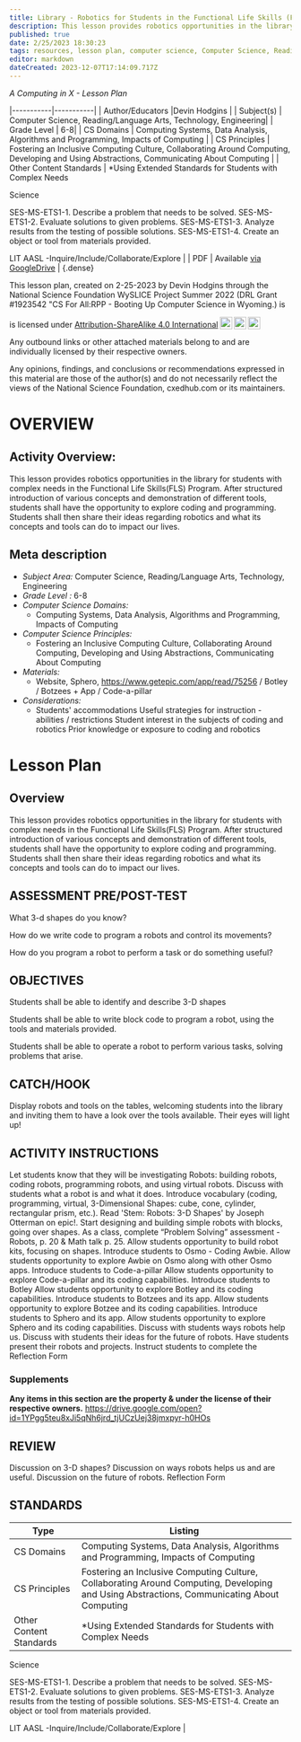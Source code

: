 ```yaml
---
title: Library - Robotics for Students in the Functional Life Skills (FLS) Program
description: This lesson provides robotics opportunities in the library for students with complex needs in the Functional Life Skills(FLS) Program. After structured introduction of various concepts and demonstration of different tools, students shall have the opportunity to explore coding and programming. Students shall then share their ideas regarding robotics and what its concepts and tools can do to impact our lives.
published: true
date: 2/25/2023 18:30:23
tags: resources, lesson plan, computer science, Computer Science, Reading/Language Arts, Technology, Engineering 
editor: markdown
dateCreated: 2023-12-07T17:14:09.717Z
---
```

*A Computing in X - Lesson Plan*

|-----------|-----------|
| Author/Educators |Devin Hodgins |
| Subject(s) | Computer Science, Reading/Language Arts, Technology, Engineering|
| Grade Level | 6-8|
| CS Domains | Computing Systems, Data Analysis, Algorithms and Programming, Impacts of Computing |
| CS Principles | Fostering an Inclusive Computing Culture, Collaborating Around Computing, Developing and Using Abstractions, Communicating About Computing |
| Other Content Standards | *Using Extended Standards for Students with Complex Needs


Science


SES-MS-ETS1-1. Describe a problem that needs to be solved.
SES-MS-ETS1-2. Evaluate solutions to given problems. 
SES-MS-ETS1-3. Analyze results from the testing of possible solutions. 
SES-MS-ETS1-4. Create an object or tool from materials provided. 


LIT
AASL -Inquire/Include/Collaborate/Explore | 
| PDF | Available [via GoogleDrive](https://drive.google.com/open?id=1XoXxX2ToNLmDpyDTGS_4LnT3nd0V7xGJ) |
{.dense}






This lesson plan, created on 2-25-2023 by Devin Hodgins through the National Science Foundation WySLICE Project Summer 2022 (DRL Grant #1923542 "CS For All:RPP - Booting Up Computer Science in Wyoming.) is  <p xmlns:cc="http://creativecommons.org/ns#" >  is licensed under <a href="http://creativecommons.org/licenses/by-sa/4.0/?ref=chooser-v1" target="_blank" rel="license noopener noreferrer" style="display:inline-block;">Attribution-ShareAlike 4.0 International<img style="height:22px!important;margin-left:3px;vertical-align:text-bottom;" src="https://mirrors.creativecommons.org/presskit/icons/cc.svg?ref=chooser-v1"><img style="height:22px!important;margin-left:3px;vertical-align:text-bottom;" src="https://mirrors.creativecommons.org/presskit/icons/by.svg?ref=chooser-v1"><img style="height:22px!important;margin-left:3px;vertical-align:text-bottom;" src="https://mirrors.creativecommons.org/presskit/icons/sa.svg?ref=chooser-v1"></a></p>


Any outbound links or other attached materials belong to and are individually licensed by their respective owners. 


Any opinions, findings, and conclusions or recommendations expressed in this material are those of the author(s) and do not necessarily reflect the views of the National Science Foundation, cxedhub.com or its maintainers.


# OVERVIEW
## Activity Overview:  
This lesson provides robotics opportunities in the library for students with complex needs in the Functional Life Skills(FLS) Program. After structured introduction of various concepts and demonstration of different tools, students shall have the opportunity to explore coding and programming. Students shall then share their ideas regarding robotics and what its concepts and tools can do to impact our lives.
## Meta description
+ *Subject Area:* Computer Science, Reading/Language Arts, Technology, Engineering 
+ *Grade Level :* 6-8 
+ *Computer Science Domains:*
   + Computing Systems, Data Analysis, Algorithms and Programming, Impacts of Computing
+ *Computer Science Principles:*
   + Fostering an Inclusive Computing Culture, Collaborating Around Computing, Developing and Using Abstractions, Communicating About Computing
+ *Materials:* 
   + Website, Sphero, https://www.getepic.com/app/read/75256 / Botley / Botzees + App / Code-a-pillar
+ *Considerations:*
   + Students' accommodations
Useful strategies for instruction - abilities / restrictions 
Student interest in the subjects of coding and robotics
Prior knowledge or exposure to coding and robotics


# Lesson Plan
## Overview
This lesson provides robotics opportunities in the library for students with complex needs in the Functional Life Skills(FLS) Program. After structured introduction of various concepts and demonstration of different tools, students shall have the opportunity to explore coding and programming. Students shall then share their ideas regarding robotics and what its concepts and tools can do to impact our lives.
## ASSESSMENT PRE/POST-TEST
What 3-d shapes do you know?


How do we write code to program a robots and control its movements?


How do you program a robot to perform a task or do something useful?
## OBJECTIVES
Students shall be able to identify and describe 3-D shapes


Students shall be able to write block code to program a robot, using the tools and materials provided.


Students shall be able to operate a robot to perform various tasks, solving problems that arise.


## CATCH/HOOK
Display robots and tools on the tables, welcoming students into the library and inviting them to have a look over the tools available. Their eyes will light up!


## ACTIVITY INSTRUCTIONS
Let students know that they will be investigating Robots: building robots, coding robots, programming robots, and using virtual robots.
Discuss with students what a robot is and what it does.
Introduce vocabulary (coding, programming, virtual, 3-Dimensional Shapes: cube, cone, cylinder, rectangular prism, etc.).
Read 'Stem: Robots: 3-D Shapes' by Joseph Otterman on epic!.
Start designing and building simple robots with blocks, going over shapes.
As a class, complete “Problem Solving” assessment - Robots, p. 20 & Math talk p. 25.
Allow students opportunity to build robot kits, focusing on shapes.
Introduce students to Osmo - Coding Awbie.
Allow students opportunity to explore Awbie on Osmo along with other Osmo apps.
Introduce students to Code-a-pillar
Allow students opportunity to explore Code-a-pillar and its coding capabilities.
Introduce students to Botley 
Allow students opportunity to explore Botley and its coding capabilities.
Introduce students to Botzees and its app.
Allow students opportunity to explore Botzee and its coding capabilities.
Introduce students to Sphero and its app.
Allow students opportunity to explore Sphero and its coding capabilities.
Discuss with students ways robots help us.
Discuss with students their ideas for the future of robots.
Have students present their robots and projects.
Instruct students to complete the Reflection Form


### Supplements
**Any items in this section are the property & under the license of their respective owners.**
https://drive.google.com/open?id=1YPgg5teu8xJi5qNh6jrd_tjUCzUej38jmxpyr-h0HOs




## REVIEW
Discussion on 3-D shapes?
Discussion on ways robots helps us and are useful.
Discussion on the future of robots.
Reflection Form
## STANDARDS        
| Type | Listing | 
|-----------|-----------|
| CS Domains  | Computing Systems, Data Analysis, Algorithms and Programming, Impacts of Computing|
| CS Principles   | Fostering an Inclusive Computing Culture, Collaborating Around Computing, Developing and Using Abstractions, Communicating About Computing|
| Other Content Standards | *Using Extended Standards for Students with Complex Needs


Science


SES-MS-ETS1-1. Describe a problem that needs to be solved.
SES-MS-ETS1-2. Evaluate solutions to given problems. 
SES-MS-ETS1-3. Analyze results from the testing of possible solutions. 
SES-MS-ETS1-4. Create an object or tool from materials provided. 


LIT
AASL -Inquire/Include/Collaborate/Explore  |